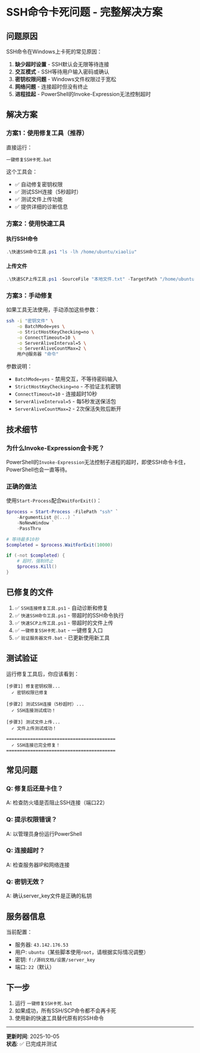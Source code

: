 # SSH命令卡死问题 - 完整解决方案

## 问题原因

SSH命令在Windows上卡死的常见原因：

1. **缺少超时设置** - SSH默认会无限等待连接
2. **交互模式** - SSH等待用户输入密码或确认
3. **密钥权限问题** - Windows文件权限过于宽松
4. **网络问题** - 连接超时但没有终止
5. **进程挂起** - PowerShell的Invoke-Expression无法控制超时

## 解决方案

### 方案1：使用修复工具（推荐）

直接运行：
```batch
一键修复SSH卡死.bat
```

这个工具会：
- ✅ 自动修复密钥权限
- ✅ 测试SSH连接（5秒超时）
- ✅ 测试文件上传功能
- ✅ 提供详细的诊断信息

### 方案2：使用快速工具

#### 执行SSH命令
```powershell
.\快速SSH命令工具.ps1 "ls -lh /home/ubuntu/xiaoliu"
```

#### 上传文件
```powershell
.\快速SCP上传工具.ps1 -SourceFile "本地文件.txt" -TargetPath "/home/ubuntu/xiaoliu/"
```

### 方案3：手动修复

如果工具无法使用，手动添加这些参数：

```bash
ssh -i "密钥文件" \
    -o BatchMode=yes \
    -o StrictHostKeyChecking=no \
    -o ConnectTimeout=10 \
    -o ServerAliveInterval=5 \
    -o ServerAliveCountMax=2 \
    用户@服务器 "命令"
```

参数说明：
- `BatchMode=yes` - 禁用交互，不等待密码输入
- `StrictHostKeyChecking=no` - 不验证主机密钥
- `ConnectTimeout=10` - 连接超时10秒
- `ServerAliveInterval=5` - 每5秒发送保活包
- `ServerAliveCountMax=2` - 2次保活失败后断开

## 技术细节

### 为什么Invoke-Expression会卡死？

PowerShell的`Invoke-Expression`无法控制子进程的超时，即使SSH命令卡住，PowerShell也会一直等待。

### 正确的做法

使用`Start-Process`配合`WaitForExit()`：

```powershell
$process = Start-Process -FilePath "ssh" `
    -ArgumentList @(...) `
    -NoNewWindow `
    -PassThru

# 等待最多10秒
$completed = $process.WaitForExit(10000)

if (-not $completed) {
    # 超时，强制终止
    $process.Kill()
}
```

## 已修复的文件

1. ✅ `SSH连接修复工具.ps1` - 自动诊断和修复
2. ✅ `快速SSH命令工具.ps1` - 带超时的SSH命令执行
3. ✅ `快速SCP上传工具.ps1` - 带超时的文件上传
4. ✅ `一键修复SSH卡死.bat` - 一键修复入口
5. ✅ `验证服务器文件.bat` - 已更新使用新工具

## 测试验证

运行修复工具后，你应该看到：

```
[步骤1] 修复密钥权限...
  ✓ 密钥权限已修复

[步骤2] 测试SSH连接（5秒超时）...
  ✓ SSH连接测试成功！

[步骤3] 测试文件上传...
  ✓ 文件上传测试成功！

=========================================
  ✓ SSH连接已完全修复！
=========================================
```

## 常见问题

### Q: 修复后还是卡住？
A: 检查防火墙是否阻止SSH连接（端口22）

### Q: 提示权限错误？
A: 以管理员身份运行PowerShell

### Q: 连接超时？
A: 检查服务器IP和网络连接

### Q: 密钥无效？
A: 确认server_key文件是正确的私钥

## 服务器信息

当前配置：
- 服务器: `43.142.176.53`
- 用户: `ubuntu`（某些脚本使用`root`，请根据实际情况调整）
- 密钥: `f:/源码文档/设置/server_key`
- 端口: `22`（默认）

## 下一步

1. 运行 `一键修复SSH卡死.bat`
2. 如果成功，所有SSH/SCP命令都不会再卡死
3. 使用新的快速工具替代原有的SSH命令

---

**更新时间**: 2025-10-05  
**状态**: ✅ 已完成并测试
